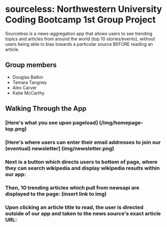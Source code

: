 # sourceless: Northwestern University Coding Bootcamp 1st Group Project

Sourceless is a news-aggregation app that allows users to see trending topics and articles from around the world (top 10 stories/events), without users being able to bias towards a particular source BEFORE reading an article.

## Group members
* Douglas Balkin
* Tamara Tangney
* Alex Carver
* Katie McCarthy

## Walking Through the App

### [Here's what you see upon pageload] (/img/homepage-top.png) 

### [Here's where users can enter their email addresses to join our (eventual) newsletter] (img/newsletter.png)

### Next is a button which directs users to bottom of page, where they can search wikipedia and display wikipedia results within our app:

### Then, 10 trending articles which pull from newsapi are displayed to the page: (insert link to img)

### Upon clicking an article title to read, the user is directed outside of our app and taken to the news source's exact article URL:





